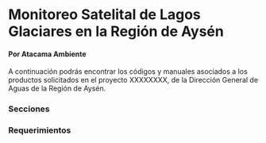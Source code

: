 # Monitoreo Satelital de Lagos Glaciares en la Región de Aysén
#### Por Atacama Ambiente 

A continuación podrás encontrar los códigos y manuales asociados a los productos solicitados en el proyecto XXXXXXXX, de la Dirección General de Aguas de la Región de Aysén.

### Secciones

### Requerimientos
